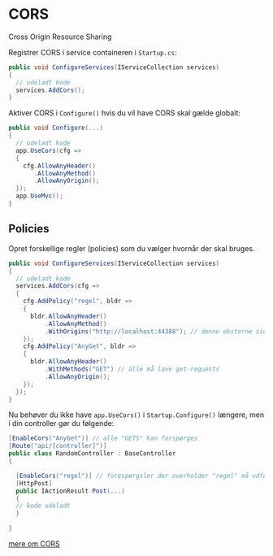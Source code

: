 # CORS
Cross Origin Resource Sharing

Registrer CORS i service containeren i `Startup.cs`:
```c#
public void ConfigureServices(IServiceCollection services)
{
  // udeladt kode
  services.AddCors();
}
```

Aktiver CORS i `Configure()` hvis du vil have CORS skal gælde globalt:
```c#
public void Configure(...)
{
  // udeladt kode
  app.UseCors(cfg =>
  {
    cfg.AllowAnyHeader()
       .AllowAnyMethod()
       .AllowAnyOrigin();
  });
  app.UseMvc();
}
```
## Policies
Opret forskellige regler (policies) som du vælger hvornår der skal bruges.

```c#
public void ConfigureServices(IServiceCollection services)
{
  // udeladt kode
  services.AddCors(cfg =>
  {
    cfg.AddPolicy("regel", bldr =>
    {
      bldr.AllowAnyHeader()
          .AllowAnyMethod()
          .WithOrigins("http://localhost:44388"); // denne eksterne side må lave alle typer requests
    });
    cfg.AddPolicy("AnyGet", bldr =>
    {
      bldr.AllowAnyHeader()
          .WithMethods("GET") // alle må lave get-requests
          .AllowAnyOrigin();
    });
  });
}
```

Nu behøver du ikke have `app.UseCors()` i `Startup.Configure()` længere, men i din controller gør du følgende:
```C#
[EnableCors("AnyGet")] // alle "GETS" kan forspørges
[Route("api/[controller]")]
public class RandomController : BaseController
{

  [EnableCors("regel")] // forespørgsler der overholder "regel" må udføre denne Post action.
  [HttpPost]
  public IActionResult Post(...)
  {
  // kode udeladt
  }

}
```

[mere om CORS](https://docs.microsoft.com/da-dk/aspnet/core/security/cors?view=aspnetcore-2.2)
